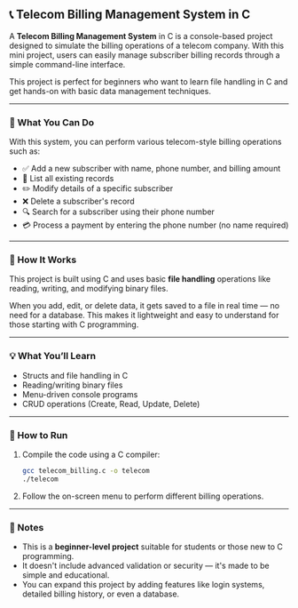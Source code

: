 ## 📞 Telecom Billing Management System in C

A **Telecom Billing Management System** in C is a console-based project designed to simulate the billing operations of a telecom company. With this mini project, users can easily manage subscriber billing records through a simple command-line interface.

This project is perfect for beginners who want to learn file handling in C and get hands-on with basic data management techniques.

---

### 🧾 What You Can Do

With this system, you can perform various telecom-style billing operations such as:

* ✅ Add a new subscriber with name, phone number, and billing amount
* 📃 List all existing records
* ✏️ Modify details of a specific subscriber
* ❌ Delete a subscriber's record
* 🔍 Search for a subscriber using their phone number
* 💳 Process a payment by entering the phone number (no name required)

---

### 📂 How It Works

This project is built using C and uses basic **file handling** operations like reading, writing, and modifying binary files.

When you add, edit, or delete data, it gets saved to a file in real time — no need for a database. This makes it lightweight and easy to understand for those starting with C programming.

---

### 💡 What You’ll Learn

* Structs and file handling in C
* Reading/writing binary files
* Menu-driven console programs
* CRUD operations (Create, Read, Update, Delete)

---

### 🔧 How to Run

1. Compile the code using a C compiler:

   ```bash
   gcc telecom_billing.c -o telecom
   ./telecom
   ```

2. Follow the on-screen menu to perform different billing operations.

---

### 📌 Notes

* This is a **beginner-level project** suitable for students or those new to C programming.
* It doesn't include advanced validation or security — it's made to be simple and educational.
* You can expand this project by adding features like login systems, detailed billing history, or even a database.

